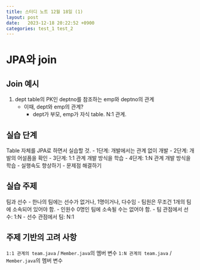 ```yaml
---
title: 스터디 노트 12월 18일 (1)
layout: post
date:   2023-12-18 20:22:52 +0900
categories: test_1 test_2
---
```


# JPA와 join

## Join 예시
1. dept table의 PK인 deptno를 참조하는 emp와 deptno의 관계
	- 이때, dept와 emp의 관계?
		- dept가 부모, emp가 자식 table. N:1 관계.
		

## 실습 단계
Table 자체를 JPA로 하면서 실습할 것.
	- 1단계: 개발에서는 관계 없이 개발
	- 2단계: 개발의 어설픔을 확인
	- 3단계: 1:1 관계 개발 방식을 학습
	- 4단계: 1:N 관계 개발 방식을 학습
		- 실행속도 향상하기
		- 문제점 해결하기

## 실습 주제
팀과 선수
	- 한나의 팀에는 선수가 없거나, 1명이거나, 다수임
	- 팀원은 무조건 1개의 팀에 소속되어 있어야 함.
	- 인원수 0명인 팀에 소속될 수는 없어야 함.
	- 팀 관점에서 선수: 1:N
	- 선수 관점에서 팀: N:1
	
## 주제 기반의 고려 사항
`1:1 관계의 team.java` / `Member.java`의 멤버 변수
`1:N 관계의 team.java` / `Member.java`의 멤버 변수
